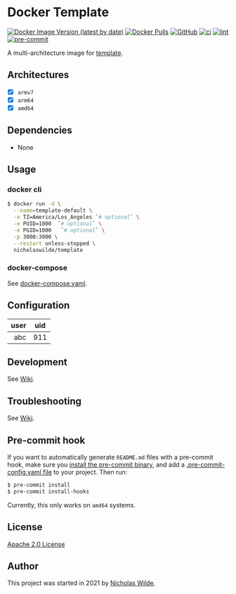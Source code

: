 # Docker Template
[![Docker Image Version (latest by date)](https://img.shields.io/docker/v/nicholaswilde/template)](https://hub.docker.com/r/nicholaswilde/template)
[![Docker Pulls](https://img.shields.io/docker/pulls/nicholaswilde/template)](https://hub.docker.com/r/nicholaswilde/template)
[![GitHub](https://img.shields.io/github/license/nicholaswilde/docker-template)](./LICENSE)
[![ci](https://github.com/nicholaswilde/docker-template/workflows/ci/badge.svg)](https://github.com/nicholaswilde/docker-template/actions?query=workflow%3Aci)
[![lint](https://github.com/nicholaswilde/docker-template/workflows/lint/badge.svg?branch=main)](https://github.com/nicholaswilde/docker-template/actions?query=workflow%3Alint)
[![pre-commit](https://img.shields.io/badge/pre--commit-enabled-brightgreen?logo=pre-commit&logoColor=white)](https://github.com/pre-commit/pre-commit)

A multi-architecture image for [template](https://github.com/nicholaswilde/docker-template).

## Architectures

* [x] `armv7`
* [x] `arm64`
* [x] `amd64`

## Dependencies

* None

## Usage
### docker cli

```bash
$ docker run -d \
  --name=template-default \
  -e TZ=America/Los_Angeles `# optional` \
  -e PUID=1000  `# optional` \
  -e PGID=1000   `# optional` \
  -p 3000:3000 \
  --restart unless-stopped \
  nicholaswilde/template
```

### docker-compose

See [docker-compose.yaml](./docker-compose.yaml).

## Configuration

|user | uid |
|----:|:---:|
| abc | 911 |

## Development

See [Wiki](https://nicholaswilde.io/docker-docs/development/).

## Troubleshooting

See [Wiki](https://nicholaswilde.io/docker-docs/troubleshooting/).

## Pre-commit hook

If you want to automatically generate `README.md` files with a pre-commit hook, make sure you
[install the pre-commit binary](https://pre-commit.com/#install), and add a [.pre-commit-config.yaml file](./.pre-commit-config.yaml)
to your project. Then run:

```bash
$ pre-commit install
$ pre-commit install-hooks
```
Currently, this only works on `amd64` systems.

## License

[Apache 2.0 License](./LICENSE)

## Author
This project was started in 2021 by [Nicholas Wilde](https://github.com/nicholaswilde/).
